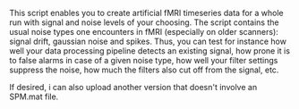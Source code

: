 This script enables you to create artificial fMRI timeseries data for a whole run with signal and noise levels of your choosing. The script contains the usual noise types one encounters in fMRI (especially on older scanners): signal drift, gaussian noise and spikes. 
Thus, you can test for instance how well your data processing pipeline detects an existing signal, how prone it is to false alarms in case of a given noise type, how well your filter settings suppress the noise, how much the filters also cut off from the signal, etc.  

If desired, i can also upload another version that doesn't involve an SPM.mat file.
